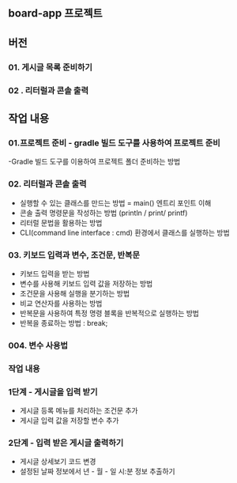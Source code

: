 ## board-app 프로젝트

## 버전

### 01. 게시글 목록 준비하기
### 02 . 리터럴과 콘솔 출력

## 작업 내용

### 01.프로젝트 준비 - gradle 빌드 도구를 사용하여 프로젝트 준비 
 -Gradle 빌드 도구를 이용하여 프로젝트 폴더 준비하는 방법

### 02. 리터럴과 콘솔 출력
  - 실행할 수 있는 클래스를 만드는 방법 = main() 엔트리 포인트 이해
  - 콘솔 출력 명령문을 작성하는 방법
  (println / print/ printf)
  - 리터럴 문법을 활용하는 방법
  - CLI(command line interface : cmd) 환경에서 클래스를 실행하는 방법
### 03. 키보드 입력과 변수, 조건문, 반복문
  - 키보드 입력을 받는 방법
  - 변수를 사용해 키보드 입력 값을 저장하는 방법
  - 조건문을 사용해 실행을 분기하는 방법
  - 비교 연산자를 사용하는 방법
  - 반복문을 사용하여 특정 명령 블록을 반복적으로 실행하는 방법
  - 반복을 종료하는 방법 : break;

### 004. 변수 사용법

### 작업 내용

### 1단계 - 게시글을 입력 받기
- 게시글 등록 메뉴를 처리하는 조건문 추가
- 게시글 입력 값을 저장할 변수 추가

### 2단계 - 입력 받은 게시글 출력하기
- 게시글 상세보기 코드 변경
- 설정된 날짜 정보에서 년 - 월 - 일 시:분 정보 추출하기